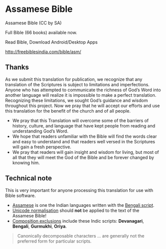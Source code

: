# Assamese Bible
Assamese Bible (CC by SA)

Full Bible (66 books) available now.

Read Bible, Download Android/Desktop Apps

http://freebiblesindia.com/bible/asm/

## Thanks
As we submit this translation for publication, we recognize that any translation of the Scriptures is subject to limitations and imperfections. 
Anyone who has attempted to communicate the richness of God’s Word into another language will realize it is impossible to make a perfect translation. 
Recognizing these limitations, we sought God’s guidance and wisdom throughout this project. 
Now we pray that he will accept our efforts and use this translation for the benefit of the church and of all people.

- We pray that this Translation will overcome some of the barriers of history, culture, and language that have kept people from reading and understanding God’s Word. 
- We hope that readers unfamiliar with the Bible will find the words clear and easy to understand and that readers well versed in the Scriptures will gain a fresh perspective.
- We pray that readers will gain insight and wisdom for living, but most of all that they will meet the God of the Bible and be forever changed by knowing him.

## Technical note
This is very important for anyone processing this translation for use with Bible software.

- [Assamese](https://en.wikipedia.org/wiki/Assamese_language) is one the Indian languages written with the [Bengali script](https://en.wikipedia.org/wiki/Bengali_script).
- [Unicode normalisation](https://en.wikipedia.org/wiki/Unicode_equivalence) should **not** be applied to the text of the Assamese Bible!
- [Composition exclusions](http://www.unicode.org/reports/tr15/#Primary_Exclusion_List_Table) include these Indic scripts: **Devanagari**, **Bengali**, **Gurmukhi**, **Oriya**.
> Canonically decomposable characters ... are generally not the preferred form for particular scripts.
